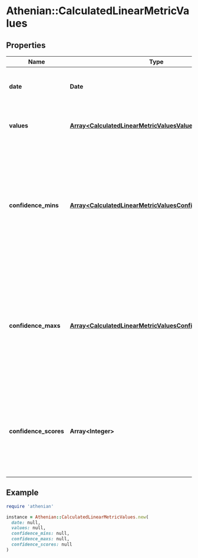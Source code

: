 # Athenian::CalculatedLinearMetricValues

## Properties

| Name | Type | Description | Notes |
| ---- | ---- | ----------- | ----- |
| **date** | **Date** | Where you should relate the metric value to on the time axis. |  |
| **values** | [**Array&lt;CalculatedLinearMetricValuesValuesInner&gt;**](CalculatedLinearMetricValuesValuesInner.md) | Calculated metric values in the same order as &#x60;metrics&#x60;. |  |
| **confidence_mins** | [**Array&lt;CalculatedLinearMetricValuesConfidenceMinsInner&gt;**](CalculatedLinearMetricValuesConfidenceMinsInner.md) | Confidence interval @ p&#x3D;0.8, minimum. The same order as &#x60;metrics&#x60;. It is optional because there can be exact metrics like \&quot;count open PRs per month\&quot;. | [optional] |
| **confidence_maxs** | [**Array&lt;CalculatedLinearMetricValuesConfidenceMinsInner&gt;**](CalculatedLinearMetricValuesConfidenceMinsInner.md) | Confidence interval @ p&#x3D;0.8, maximum. The same order as &#x60;metrics&#x60;. It is optional because there can be exact metrics like \&quot;count open PRs per month\&quot;. | [optional] |
| **confidence_scores** | **Array&lt;Integer&gt;** | Confidence score from 0 (random guess) to 100 (very confident). The same order as &#x60;metrics&#x60;. May be &#x60;null&#x60; for exact metrics. | [optional] |

## Example

```ruby
require 'athenian'

instance = Athenian::CalculatedLinearMetricValues.new(
  date: null,
  values: null,
  confidence_mins: null,
  confidence_maxs: null,
  confidence_scores: null
)
```

